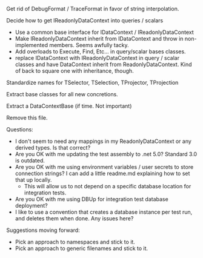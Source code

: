 Get rid of DebugFormat / TraceFormat in favor of string interpolation.

Decide how to get IReadonlyDataContext into queries / scalars
- Use a common base interface for IDataContext / IReadonlyDataContext
- Make IReadonlyDataContext inherit from IDataContext  and throw in non-implemented members.  Seems awfully tacky.
- Add overloads to Execute, Find, Etc... in query/scalar bases classes.
- replace IDataContext with IReadonlyDataContext in query / scalar classes and have DataContext inherit from ReadonlyDataContext.  Kind of back to square one with inheritance, though.

Standardize names for TSelector, TSelection, TProjector, TProjection

Extract base classes for all new concretions.

Extract a DataContextBase (if time.  Not important)

Remove this file.


Questions:
- I don't seem to need any mappings in my ReadonlyDataContext or any derived types.  Is that correct?
- Are you OK with me updating the test assembly to .net 5.0?  Standard 3.0 is outdated.
- Are you OK with me using environment variables / user secrets to store connection strings?  I can add a little readme.md explaining how to set that up locally.
  * This will allow us to not depend on a specific database location for integration tests.
- Are you OK with me using DBUp for integration test database deployment?
- I like to use a convention that creates a database instance per test run, and deletes them when done.  Any issues here?


Suggestions moving forward:
- Pick an approach to namespaces and stick to it.
- Pick an approach to generic filenames and stick to it.
